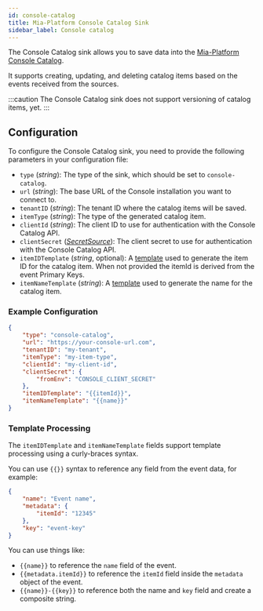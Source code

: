 ```yaml
---
id: console-catalog
title: Mia-Platform Console Catalog Sink
sidebar_label: Console catalog
---
```


<!--
WARNING: this file was automatically generated by Mia-Platform Doc Aggregator.
DO NOT MODIFY IT BY HAND.
Instead, modify the source file and run the aggregator to regenerate this file.
-->

The Console Catalog sink allows you to save data into the [Mia-Platform Console Catalog](/software-catalog/overview.md).

It supports creating, updating, and deleting catalog items based on the events received from the sources.

:::caution
The Console Catalog sink does not support versioning of catalog items, yet.
:::

## Configuration

To configure the Console Catalog sink, you need to provide the following parameters in your configuration file:

- `type` (*string*): The type of the sink, which should be set to `console-catalog`.
- `url` (*string*): The base URL of the Console installation you want to connect to.
- `tenantID` (*string*): The tenant ID where the catalog items will be saved.
- `itemType` (*string*): The type of the generated catalog item.
- `clientId` (*string*): The client ID to use for authentication with the Console Catalog API.
- `clientSecret` ([*SecretSource*](/runtime_suite/integration-connector-agent/20_install.md#secretsource)): The client secret to use for authentication with the Console Catalog API.
- `itemIDTemplate` (*string*, optional): A [template](#template-processing) used to generate the item ID for the catalog item. When not provided the itemId is derived from the event Primary Keys.
- `itemNameTemplate` (*string*): A [template](#template-processing) used to generate the name for the catalog item.

### Example Configuration

```json
{
	"type": "console-catalog",
	"url": "https://your-console-url.com",
	"tenantID": "my-tenant",
	"itemType": "my-item-type",
	"clientId": "my-client-id",
	"clientSecret": {
		"fromEnv": "CONSOLE_CLIENT_SECRET"
	},
	"itemIDTemplate": "{{itemId}}",
	"itemNameTemplate": "{{name}}"
}
```

### Template Processing

The `itemIDTemplate` and `itemNameTemplate` fields support template processing using a curly-braces syntax.

You can use `{{}}` syntax to reference any field from the event data, for example:

```json
{
	"name": "Event name",
	"metadata": {
		"itemId": "12345"
	},
	"key": "event-key"
}
```

You can use things like:

- `{{name}}` to reference the `name` field of the event.
- `{{metadata.itemId}}` to reference the `itemId` field inside the `metadata` object of the event.
- `{{name}}-{{key}}` to reference both the name and `key` field and create a composite string.
